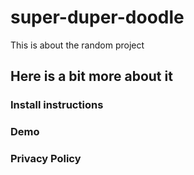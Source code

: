 # super-duper-doodle
This is about the random project

## Here is a bit more about it

### Install instructions


### Demo

### Privacy Policy
